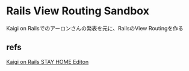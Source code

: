 # Rails View Routing Sandbox

Kaigi on Railsでのアーロンさんの発表を元に、RailsのView Routingを作る

## refs

[Kaigi on Rails STAY HOME Editon](https://www.youtube.com/watch?v=q0CH1tB7e_o)
